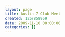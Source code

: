 ```yaml
---
layout: page
title: Austin 7 Club Meet
created: 1257858959
date: 2009-11-10 00:00:00
categories: []
---
```


